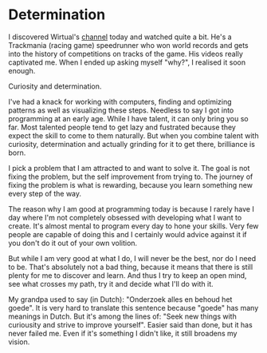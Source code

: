 # Determination

I discovered Wirtual's [channel](https://www.youtube.com/channel/UCt-HTfaCUz8QIoknqyXKYiw) today and watched quite a bit.
He's a Trackmania (racing game) speedrunner who won world records and gets into the history of competitions on tracks of the game.
His videos really captivated me.
When I ended up asking myself "why?", I realised it soon enough.

Curiosity and determination.

I've had a knack for working with computers, finding and optimizing patterns as well as visualizing these steps.
Needless to say I got into programming at an early age.
While I have talent, it can only bring you so far.
Most talented people tend to get lazy and fustrated because they expect the skill to come to them naturally.
But when you combine talent with curiosity, determination and actually grinding for it to get there, brilliance is born.

I pick a problem that I am attracted to and want to solve it.
The goal is not fixing the problem, but the self improvement from trying to.
The journey of fixing the problem is what is rewarding, because you learn something new every step of the way.

The reason why I am good at programming today is because I rarely have I day where I'm not completely obsessed with developing what I want to create.
It's almost mental to program every day to hone your skills.
Very few people are capable of doing this and I certainly would advice against it if you don't do it out of your own volition.

But while I am very good at what I do, I will never be the best, nor do I need to be.
That's absolutely not a bad thing, because it means that there is still plenty for me to discover and learn.
And thus I try to keep an open mind, see what crosses my path, try it and decide what I'll do with it.

My grandpa used to say (in Dutch): "Onderzoek alles en behoud het goede".
It is very hard to translate this sentence because "goede" has many meanings in Dutch.
But it's among the lines of: "Seek new things with curiousity and strive to improve yourself".
Easier said than done, but it has never failed me.
Even if it's something I didn't like, it still broadens my vision.
